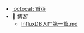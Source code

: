 <!-- _sidebar.md -->
* [:octocat: 首页](/README)
* :memo: 博客
    * [InfluxDB入门第一篇.md](/md/2022-11-16-InfluxDB入门第一篇.md)    